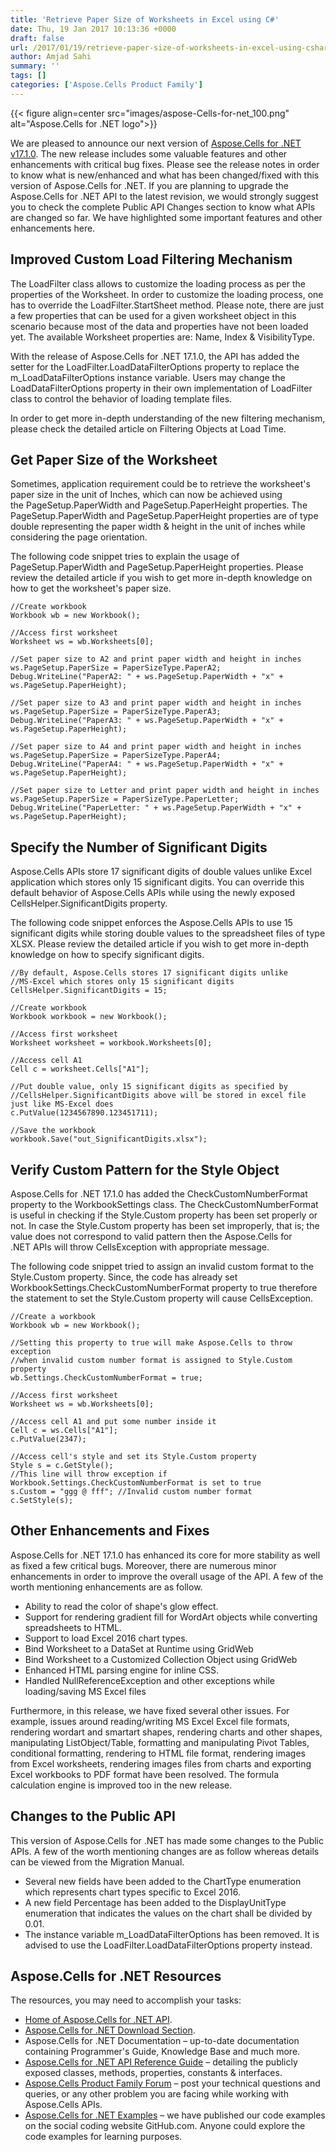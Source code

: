 ```yaml
---
title: 'Retrieve Paper Size of Worksheets in Excel using C#'
date: Thu, 19 Jan 2017 10:13:36 +0000
draft: false
url: /2017/01/19/retrieve-paper-size-of-worksheets-in-excel-using-csharp/
author: Amjad Sahi
summary: ''
tags: []
categories: ['Aspose.Cells Product Family']
---
```




{{< figure align=center src="images/aspose-Cells-for-net_100.png" alt="Aspose.Cells for .NET logo">}}


We are pleased to announce our next version of [Aspose.Cells for .NET v17.1.0][1]. The new release includes some valuable features and other enhancements with critical bug fixes. Please see the release notes in order to know what is new/enhanced and what has been changed/fixed with this version of Aspose.Cells for .NET. If you are planning to upgrade the Aspose.Cells for .NET API to the latest revision, we would strongly suggest you to check the complete Public API Changes section to know what APIs are changed so far. We have highlighted some important features and other enhancements here.

## Improved Custom Load Filtering Mechanism

The LoadFilter class allows to customize the loading process as per the properties of the Worksheet. In order to customize the loading process, one has to override the LoadFilter.StartSheet method. Please note, there are just a few properties that can be used for a given worksheet object in this scenario because most of the data and properties have not been loaded yet. The available Worksheet properties are: Name, Index & VisibilityType.

With the release of Aspose.Cells for .NET 17.1.0, the API has added the setter for the LoadFilter.LoadDataFilterOptions property to replace the m\_LoadDataFilterOptions instance variable. Users may change the LoadDataFilterOptions property in their own implementation of LoadFilter class to control the behavior of loading template files.

In order to get more in-depth understanding of the new filtering mechanism, please check the detailed article on Filtering Objects at Load Time.

## Get Paper Size of the Worksheet

Sometimes, application requirement could be to retrieve the worksheet's paper size in the unit of Inches, which can now be achieved using the PageSetup.PaperWidth and PageSetup.PaperHeight properties. The PageSetup.PaperWidth and PageSetup.PaperHeight properties are of type double representing the paper width & height in the unit of inches while considering the page orientation.

The following code snippet tries to explain the usage of PageSetup.PaperWidth and PageSetup.PaperHeight properties. Please review the detailed article if you wish to get more in-depth knowledge on how to get the worksheet's paper size.

```
//Create workbook
Workbook wb = new Workbook();

//Access first worksheet
Worksheet ws = wb.Worksheets[0];

//Set paper size to A2 and print paper width and height in inches
ws.PageSetup.PaperSize = PaperSizeType.PaperA2;
Debug.WriteLine("PaperA2: " + ws.PageSetup.PaperWidth + "x" + ws.PageSetup.PaperHeight);

//Set paper size to A3 and print paper width and height in inches
ws.PageSetup.PaperSize = PaperSizeType.PaperA3;
Debug.WriteLine("PaperA3: " + ws.PageSetup.PaperWidth + "x" + ws.PageSetup.PaperHeight);

//Set paper size to A4 and print paper width and height in inches
ws.PageSetup.PaperSize = PaperSizeType.PaperA4;
Debug.WriteLine("PaperA4: " + ws.PageSetup.PaperWidth + "x" + ws.PageSetup.PaperHeight);

//Set paper size to Letter and print paper width and height in inches
ws.PageSetup.PaperSize = PaperSizeType.PaperLetter;
Debug.WriteLine("PaperLetter: " + ws.PageSetup.PaperWidth + "x" + ws.PageSetup.PaperHeight); 
```

## Specify the Number of Significant Digits

Aspose.Cells APIs store 17 significant digits of double values unlike Excel application which stores only 15 significant digits. You can override this default behavior of Aspose.Cells APIs while using the newly exposed CellsHelper.SignificantDigits property.

The following code snippet enforces the Aspose.Cells APIs to use 15 significant digits while storing double values to the spreadsheet files of type XLSX. Please review the detailed article if you wish to get more in-depth knowledge on how to specify significant digits.

```
//By default, Aspose.Cells stores 17 significant digits unlike
//MS-Excel which stores only 15 significant digits
CellsHelper.SignificantDigits = 15;

//Create workbook
Workbook workbook = new Workbook();

//Access first worksheet
Worksheet worksheet = workbook.Worksheets[0];

//Access cell A1
Cell c = worksheet.Cells["A1"];

//Put double value, only 15 significant digits as specified by
//CellsHelper.SignificantDigits above will be stored in excel file just like MS-Excel does
c.PutValue(1234567890.123451711);

//Save the workbook
workbook.Save("out_SignificantDigits.xlsx"); 
```

## Verify Custom Pattern for the Style Object

Aspose.Cells for .NET 17.1.0 has added the CheckCustomNumberFormat property to the WorkbookSettings class. The CheckCustomNumberFormat is useful in checking if the Style.Custom property has been set properly or not. In case the Style.Custom property has been set improperly, that is; the value does not correspond to valid pattern then the Aspose.Cells for .NET APIs will throw CellsException with appropriate message.

The following code snippet tried to assign an invalid custom format to the Style.Custom property. Since, the code has already set WorkbookSettings.CheckCustomNumberFormat property to true therefore the statement to set the Style.Custom property will cause CellsException.

```
//Create a workbook
Workbook wb = new Workbook();

//Setting this property to true will make Aspose.Cells to throw exception
//when invalid custom number format is assigned to Style.Custom property
wb.Settings.CheckCustomNumberFormat = true;

//Access first worksheet
Worksheet ws = wb.Worksheets[0];

//Access cell A1 and put some number inside it
Cell c = ws.Cells["A1"];
c.PutValue(2347);

//Access cell's style and set its Style.Custom property
Style s = c.GetStyle();
//This line will throw exception if Workbook.Settings.CheckCustomNumberFormat is set to true
s.Custom = "ggg @ fff"; //Invalid custom number format
c.SetStyle(s); 
```

## Other Enhancements and Fixes

Aspose.Cells for .NET 17.1.0 has enhanced its core for more stability as well as fixed a few critical bugs. Moreover, there are numerous minor enhancements in order to improve the overall usage of the API. A few of the worth mentioning enhancements are as follow.

*   Ability to read the color of shape's glow effect.
*   Support for rendering gradient fill for WordArt objects while converting spreadsheets to HTML.
*   Support to load Excel 2016 chart types.
*   Bind Worksheet to a DataSet at Runtime using GridWeb
*   Bind Worksheet to a Customized Collection Object using GridWeb
*   Enhanced HTML parsing engine for inline CSS.
*   Handled NullReferenceException and other exceptions while loading/saving MS Excel files

Furthermore, in this release, we have fixed several other issues. For example, issues around reading/writing MS Excel Excel file formats, rendering wordart and smartart shapes, rendering charts and other shapes, manipulating ListObject/Table, formatting and manipulating Pivot Tables, conditional formatting, rendering to HTML file format, rendering images from Excel worksheets, rendering images files from charts and exporting Excel workbooks to PDF format have been resolved. The formula calculation engine is improved too in the new release.

## Changes to the Public API

This version of Aspose.Cells for .NET has made some changes to the Public APIs. A few of the worth mentioning changes are as follow whereas details can be viewed from the Migration Manual.

*   Several new fields have been added to the ChartType enumeration which represents chart types specific to Excel 2016.
*   A new field Percentage has been added to the DisplayUnitType enumeration that indicates the values on the chart shall be divided by 0.01.
*   The instance variable m\_LoadDataFilterOptions has been removed. It is advised to use the LoadFilter.LoadDataFilterOptions property instead.

## Aspose.Cells for .NET Resources

The resources, you may need to accomplish your tasks:

*   [Home of Aspose.Cells for .NET API][2].
*   [Aspose.Cells for .NET Download Section][3].
*   Aspose.Cells for .NET Documentation – up-to-date documentation containing Programmer's Guide, Knowledge Base and much more.
*   [Aspose.Cells for .NET API Reference Guide][4] – detailing the publicly exposed classes, methods, properties, constants & interfaces.
*   [Aspose.Cells Product Family Forum][5] – post your technical questions and queries, or any other problem you are facing while working with Aspose.Cells APIs.
*   [Aspose.Cells for .NET Examples][6] – we have published our code examples on the social coding website GitHub.com. Anyone could explore the code examples for learning purposes.




[1]: https://products.aspose.com/cells/net
[2]: https://www.aspose.com/products/cells/net
[3]: http://www.aspose.com/downloads/cells/net
[4]: http://www.aspose.com/api/net/cells
[5]: https://forum.aspose.com/
[6]: https://github.com/aspose-cells/Aspose.Cells-for-.NET




